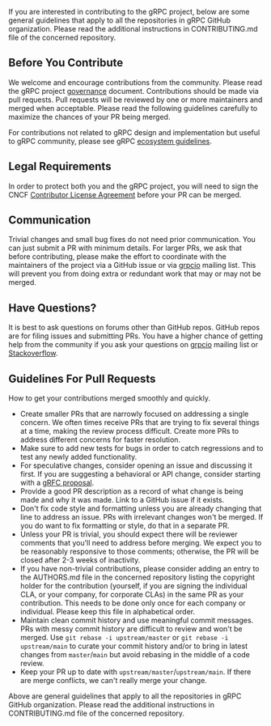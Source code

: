 If you are interested in contributing to the gRPC project, below are some general guidelines that apply to all the repositories in gRPC GitHub organization. Please read the additional instructions in CONTRIBUTING.md file of the concerned repository.

## Before You Contribute

We welcome and encourage contributions from the community. Please read the gRPC project [governance](https://github.com/grpc/grpc-community/blob/main/governance.md) document. Contributions should be made via pull requests. Pull requests will be reviewed by one or more maintainers and merged when acceptable. Please read the following guidelines carefully to maximize the chances of your PR being merged.

For contributions not related to gRPC design and implementation but useful to gRPC community, please see gRPC [ecosystem guidelines](https://github.com/grpc/grpc-community/blob/main/grpc_ecosystem.md).

## Legal Requirements
In order to protect both you and the gRPC project, you will need to sign the CNCF [Contributor License Agreement](https://identity.linuxfoundation.org/projects/cncf) before your PR can be merged.

## Communication

Trivial changes and small bug fixes do not need prior communication. You can just submit a PR with minimum details. For larger PRs, we ask that before contributing, please make the effort to coordinate with the maintainers of the project via a GitHub issue or via [grpcio](https://groups.google.com/forum/#!forum/grpc-io) mailing list. This will prevent you from doing extra or redundant work that may or may not be merged.

## Have Questions?
It is best to ask questions on forums other than GitHub repos. GitHub repos are for filing issues and submitting PRs. You have a higher chance of getting help from the community if you ask your questions on [grpcio](https://groups.google.com/forum/#!forum/grpc-io) mailing list or [Stackoverflow](https://stackoverflow.com/).

## Guidelines For Pull Requests

How to get your contributions merged smoothly and quickly.
* Create smaller PRs that are narrowly focused on addressing a single concern. We often times receive PRs that are trying to fix several things at a time, making the review process difficult. Create more PRs to address different concerns for faster resolution.
* Make sure to add new tests for bugs in order to catch regressions and to test any newly added functionality.
* For speculative changes, consider opening an issue and discussing it first. If you are suggesting a behavioral or API change, consider starting with a [gRFC proposal](https://github.com/grpc/proposal).
* Provide a good PR description as a record of what change is being made and why it was made. Link to a GitHub issue if it exists.
* Don't fix code style and formatting unless you are already changing that line to address an issue. PRs with irrelevant changes won't be merged. If you do want to fix formatting or style, do that in a separate PR.
* Unless your PR is trivial, you should expect there will be reviewer comments that you'll need to address before merging. We expect you to be reasonably responsive to those comments; otherwise, the PR will be closed after 2-3 weeks of inactivity.
* If you have non-trivial contributions, please consider adding an entry to the AUTHORS.md file in the concerned repository listing the copyright holder for the contribution (yourself, if you are signing the individual CLA, or your company, for corporate CLAs) in the same PR as your contribution. This needs to be done only once for each company or individual. Please keep this file in alphabetical order.
* Maintain clean commit history and use meaningful commit messages. PRs with messy commit history are difficult to review and won't be merged. Use `git rebase -i upstream/master` or `git rebase -i upstream/main` to curate your commit history and/or to bring in latest changes from `master`/`main` but avoid rebasing in the middle of a code review.
* Keep your PR up to date with `upstream/master`/`upstream/main`. If there are merge conflicts, we can't really merge your change.

Above are general guidelines that apply to all the repositories in gRPC GitHub organization. Please read the additional instructions in CONTRIBUTING.md file of the concerned repository.

